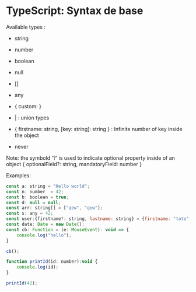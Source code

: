 # TypeScript: Syntax de base

Available types :

* string

* number

* boolean

* null

* <TYPE>[]

* any

* { custom: <TYPE> }

* <TYPE1> | <TYPE2> : union types

* { firstname: string, [key: string]: string } : Infinite number of
key inside the object

* never

Note: the symbold '?' is used to indicate optional property inside of an object
{ optionalField?: string, mandatoryField: number }

Examples:
```js
const a: string = "Hello world";
const n: number  = 42;
const b: boolean = true;
const d: null = null;
const arr: string[] = ["qew", "qew"];
const s: any = 42;
const user:{firstname?: string, lastname: string} = {firstname: "toto", lastname: "from42"}
const date: Date = new Date();
const cb: Function = (e: MouseEvent): void => {
	console.log("hello");
}

cb();

function printId(id: number):void {
	console.log(id);
}

printId(42);
```

